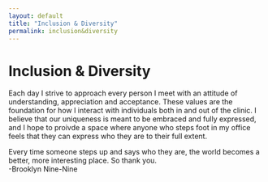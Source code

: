 ```yaml
---
layout: default
title: "Inclusion & Diversity"
permalink: inclusion&diversity
---
```


# Inclusion & Diversity

Each day I strive to approach every person I meet with an attitude of understanding, appreciation and acceptance. These values are the foundation for how I interact with individuals both in and out of the clinic. I believe that our uniqueness is meant to be embraced and fully expressed, and I hope to proivde a space where anyone who steps foot in my office feels that they can express who they are to their full extent.

Every time someone steps up and says who they are, the world becomes a better, more interesting place. So thank you.<br/>
-Brooklyn Nine-Nine
